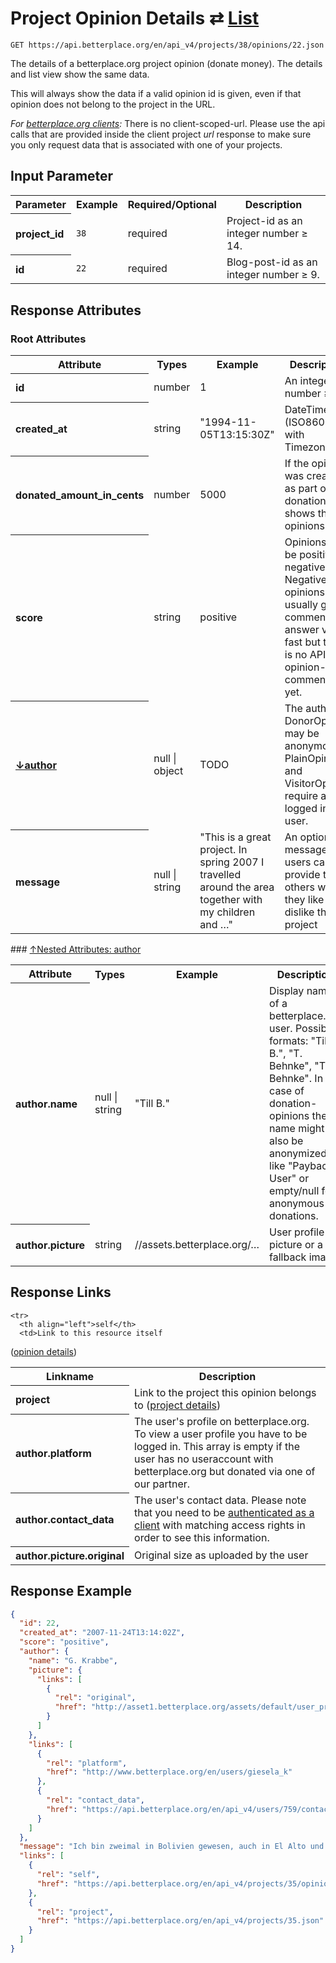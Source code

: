 
# Project Opinion Details ⇄ [List](opinions_list.md)

```nginx
GET https://api.betterplace.org/en/api_v4/projects/38/opinions/22.json
```

The details of a betterplace.org project opinion (donate money).
The details and list view show the same data.

This will always show the data if a valid opinion id is given, even if that opinion
does not belong to the project in the URL.

*For [betterplace.org clients](../README.md#client-api):*
There is no client-scoped-url.
Please use the api calls that are provided inside the client project _url_ response
to make sure you only request data that is associated with one of your projects.


## Input Parameter

<table>
  <tr>
    <th>Parameter</th>
    <th>Example</th>
    <th>Required/Optional</th>
    <th>Description</th>
  </tr>
  <tr>
    <th align="left">project_id</th>
    <td><code>38</code></td>
    <td>required</td>
    <td>Project-id as an integer number ≥ 14.</td>
  </tr>
  <tr>
    <th align="left">id</th>
    <td><code>22</code></td>
    <td>required</td>
    <td>Blog-post-id as an integer number ≥ 9.</td>
  </tr>
</table>

## Response Attributes

### Root Attributes

  <table>
    <tr>
      <th>Attribute</th>
      <th>Types</th>
      <th>Example</th>
      <th>Description</th>
    </tr>
    <tr>
      <th align="left">id</th>
      <td>number</td>
      <td>1</td>
      <td>An integer number ≥ 1</td>
    </tr>
    <tr>
      <th align="left">created_at</th>
      <td>string</td>
      <td>"1994-11-05T13:15:30Z"</td>
      <td>DateTime (ISO8601 with Timezone)</td>
    </tr>
    <tr>
      <th align="left">donated_amount_in_cents</th>
      <td>number</td>
      <td>5000</td>
      <td>If the opinion was created as part of a donation, this shows the opinions text</td>
    </tr>
    <tr>
      <th align="left">score</th>
      <td>string</td>
      <td>positive</td>
      <td>Opinions can be positive or negative. Negative opinions usually get
a comment as answer very fast but there is no API for opinion-comments yet.
</td>
    </tr>
    <tr>
        <th align="left" style="white-space: nowrap">
          <a name="author-ref" href="#author">
            ↓author
          </a>
        </th>
      <td>null &#124; object</td>
      <td>TODO</td>
      <td>The author. DonorOpinion may be anonymous,
PlainOpinions and VisitorOpinion require a logged in user.
</td>
    </tr>
    <tr>
      <th align="left">message</th>
      <td>null &#124; string</td>
      <td>"This is a great project. In spring 2007 I travelled around the area together with my children and …"</td>
      <td>An optional message users can provide to tell others
why they like or dislike this project
</td>
    </tr>
  </table>
### <a name="author" href="#author-ref">↑Nested Attributes: author</a>

  <table>
    <tr>
      <th>Attribute</th>
      <th>Types</th>
      <th>Example</th>
      <th>Description</th>
    </tr>
    <tr>
      <th align="left">author.name</th>
      <td>null &#124; string</td>
      <td>"Till B."</td>
      <td>Display name of a betterplace.org user.
Possible formats: "Till B.", "T. Behnke", "Till Behnke".
In the case of donation-opinions the name might also be anonymized
like "Payback User" or empty/null for anonymous donations.
</td>
    </tr>
    <tr>
      <th align="left">author.picture</th>
      <td>string</td>
      <td>//assets.betterplace.org/…</td>
      <td>User profile picture or a fallback image</td>
    </tr>
  </table>
</table>

## Response Links

<table>
  <tr>
    <th>Linkname</th>
    <th>Description</th>
  </tr>

    <tr>
      <th align="left">self</th>
      <td>Link to this resource itself
(<a href="opinion_details.md">opinion details</a>)
</td>
    </tr>
    <tr>
      <th align="left">project</th>
      <td>Link to the project this opinion belongs to
(<a href="project_details.md">project details</a>)
</td>
    </tr>
    <tr>
      <th align="left">author.platform</th>
      <td>The user's profile on betterplace.org.
To view a user profile you have to be logged in.
This array is empty if the user has no useraccount
with betterplace.org but donated via one of our partner.
</td>
    </tr>
    <tr>
      <th align="left">author.contact_data</th>
      <td>The user's contact data. Please note that you need to be
<a href="../README.md#client-authentication">authenticated as a client</a> with matching
access rights in order to see this information.
</td>
    </tr>
    <tr>
      <th align="left">author.picture.original</th>
      <td>Original size as uploaded by the user</td>
    </tr>
</table>

## Response Example

```json
{
  "id": 22,
  "created_at": "2007-11-24T13:14:02Z",
  "score": "positive",
  "author": {
    "name": "G. Krabbe",
    "picture": {
      "links": [
        {
          "rel": "original",
          "href": "http://asset1.betterplace.org/assets/default/user_profile_picture/fill_100x100_default.betterplace.jpg"
        }
      ]
    },
    "links": [
      {
        "rel": "platform",
        "href": "http://www.betterplace.org/en/users/giesela_k"
      },
      {
        "rel": "contact_data",
        "href": "https://api.betterplace.org/en/api_v4/users/759/contact_data.json"
      }
    ]
  },
  "message": "Ich bin zweimal in Bolivien gewesen, auch in El Alto und im COMPA, und ich habe gesehen, wie schwer das (Über-)leben für viele Leute ist. Wie wichtig Bildung ist, sollte ich als ehemalige Lehrerin ja wissen.... Das hier vorgestellte Projekt erinnert mich an die Fahrbibliotheken in der ehemaligen DDR; und wenn hier benachteiligten Kindern und Jugendlichen in Gegenden ohne kulturelle Infrastruktur eine adäquate Form von Bildung ermöglicht werden soll, ist das nur zu unterstützen. Nach meinen Möglichkeiten werde ich das Projekt unterstützen.",
  "links": [
    {
      "rel": "self",
      "href": "https://api.betterplace.org/en/api_v4/projects/35/opinions/22.json"
    },
    {
      "rel": "project",
      "href": "https://api.betterplace.org/en/api_v4/projects/35.json"
    }
  ]
}
```

